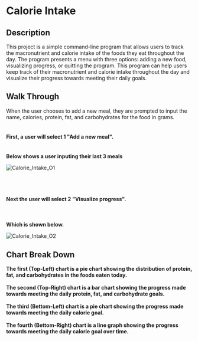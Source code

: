 <h1>Calorie Intake</h1>


<h2>Description</h2>
This project is a simple command-line program that allows users to track the macronutrient and calorie intake of the foods they eat throughout the day. The program presents a menu with three options: adding a new food, visualizing progress, or quitting the program. This program can help users keep track of their macronutrient and calorie intake throughout the day and visualize their progress towards meeting their daily goals.

<h2>Walk Through</h2>
When the user chooses to add a new meal, they are prompted to input the name, calories, protein, fat, and carbohydrates for the food in grams. 
<br />
<br />

<h4>First, a user will select 1 "Add a new meal".</h4>
<br />
<b>Below shows a user inputing their last 3 meals</b>

![Calorie_Intake_O1](https://user-images.githubusercontent.com/102255108/236708340-8aa1a364-e204-4601-b2cd-f80074dc550d.png)

<br />
<br />
<h4>Next the user will select 2 "Visualize progress".</h4>
<br />
<br />
<b>Which is shown below.</b>

![Calorie_Intake_O2](https://user-images.githubusercontent.com/102255108/236708954-725098f2-842c-452e-848f-880ad1570835.png)


<h2>Chart Break Down</h2>
 <b>The first (Top-Left) chart is a pie chart showing the distribution of protein, fat, and carbohydrates in the foods eaten today.</b>
 <br />
 <br />
 <b>The second (Top-Right) chart is a bar chart showing the progress made towards meeting the daily protein, fat, and carbohydrate goals.</b>
 <br />
 <br />
 <b>The third (Bettom-Left) chart is a pie chart showing the progress made towards meeting the daily calorie goal.</b>
 <br />
 <br />
 <b>The fourth (Bettom-Right) chart is a line graph showing the progress towards meeting the daily calorie goal over time.</b>
 <br />
 

 
